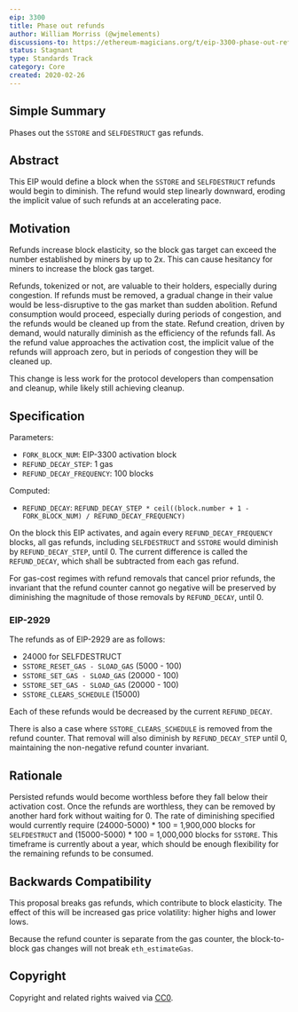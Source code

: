 ```yaml
---
eip: 3300
title: Phase out refunds
author: William Morriss (@wjmelements)
discussions-to: https://ethereum-magicians.org/t/eip-3300-phase-out-refunds/5434
status: Stagnant
type: Standards Track
category: Core
created: 2020-02-26
---
```


## Simple Summary
Phases out the `SSTORE` and `SELFDESTRUCT` gas refunds.

## Abstract
This EIP would define a block when the `SSTORE` and `SELFDESTRUCT` refunds would begin to diminish.
The refund would step linearly downward, eroding the implicit value of such refunds at an accelerating pace.

## Motivation
Refunds increase block elasticity, so the block gas target can exceed the number established by miners by up to 2x.
This can cause hesitancy for miners to increase the block gas target.

Refunds, tokenized or not, are valuable to their holders, especially during congestion.
If refunds must be removed, a gradual change in their value would be less-disruptive to the gas market than sudden abolition.
Refund consumption would proceed, especially during periods of congestion, and the refunds would be cleaned up from the state.
Refund creation, driven by demand, would naturally diminish as the efficiency of the refunds fall.
As the refund value approaches the activation cost, the implicit value of the refunds will approach zero, but in periods of congestion they will be cleaned up.

This change is less work for the protocol developers than compensation and cleanup, while likely still achieving cleanup.


## Specification
Parameters:
* `FORK_BLOCK_NUM`: EIP-3300 activation block
* `REFUND_DECAY_STEP`: 1 gas
* `REFUND_DECAY_FREQUENCY`: 100 blocks

Computed:
* `REFUND_DECAY`: `REFUND_DECAY_STEP * ceil((block.number + 1 - FORK_BLOCK_NUM) / REFUND_DECAY_FREQUENCY)`


On the block this EIP activates, and again every `REFUND_DECAY_FREQUENCY` blocks, all gas refunds, including `SELFDESTRUCT` and `SSTORE` would diminish by `REFUND_DECAY_STEP`, until 0.
The current difference is called the `REFUND_DECAY`, which shall be subtracted from each gas refund.

For gas-cost regimes with refund removals that cancel prior refunds, the invariant that the refund counter cannot go negative will be preserved by diminishing the magnitude of those removals by `REFUND_DECAY`, until 0.


### EIP-2929
The refunds as of EIP-2929 are as follows:

* 24000 for SELFDESTRUCT
* `SSTORE_RESET_GAS - SLOAD_GAS` (5000 - 100)
* `SSTORE_SET_GAS - SLOAD_GAS` (20000 - 100)
* `SSTORE_SET_GAS - SLOAD_GAS` (20000 - 100)
* `SSTORE_CLEARS_SCHEDULE` (15000)


Each of these refunds would be decreased by the current `REFUND_DECAY`.

There is also a case where `SSTORE_CLEARS_SCHEDULE` is removed from the refund counter.
That removal will also diminish by `REFUND_DECAY_STEP` until 0, maintaining the non-negative refund counter invariant.


## Rationale
Persisted refunds would become worthless before they fall below their activation cost.
Once the refunds are worthless, they can be removed by another hard fork without waiting for 0.
The rate of diminishing specified would currently require (24000-5000) * 100 = 1,900,000 blocks for `SELFDESTRUCT` and (15000-5000) * 100 = 1,000,000 blocks for `SSTORE`.
This timeframe is currently about a year, which should be enough flexibility for the remaining refunds to be consumed.


## Backwards Compatibility
This proposal breaks gas refunds, which contribute to block elasticity.
The effect of this will be increased gas price volatility: higher highs and lower lows.

Because the refund counter is separate from the gas counter, the block-to-block gas changes will not break `eth_estimateGas`.

## Copyright
Copyright and related rights waived via [CC0](../CC0.md).
